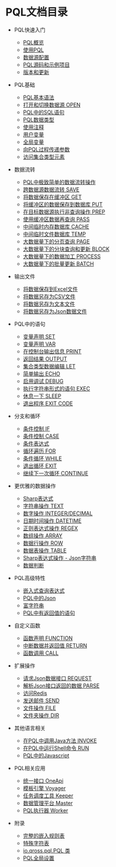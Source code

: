 # PQL文档目录

* PQL快速入门
    + [PQL概览](/pql/overview.md)
    + [使用PQL](/pql/use-pql.md)
    + [数据源配置](/pql/properties.md)
    + [PQL源码和示例项目](/pql/example.md)
    + [版本和更新](/pql/version.md)

* PQL基础
    + [PQL基本语法](/pql/basic.md)
    + [打开和切换数据源 OPEN](/pql/open.md)
    + [PQL中的SQL语句](/pql/sql.md)    
    + [PQL数据类型](/pql/datatype.md)
    + [使用注释](/pql/comment.md)
    + [用户变量](/pql/variable.md)
    + [全局变量](/pql/global.md)
    + [向PQL过程传递参数](/pql/params.md)
    + [访问集合类型元素](/pql/collection.md)

* 数据流转
    + [PQL中极致简单的数据流转操作](/pql/dataflow.md)
    + [跨数据源数据流转 SAVE](/pql/save.md)
    + [将数据保存在缓冲区 GET](/pql/get.md)    
    + [将缓冲区的数据保存到数据库 PUT](/pql/put.md)
    + [在目标数据源执行非查询操作 PREP](/pql/prep.md)
    + [使用缓冲区数据再查询 PASS](/pql/pass.md)
    + [中间临时内存数据库 CACHE](/pql/cache.md)
    + [中间临时文件数据库 TEMP](/pql/temp.md)
    + [大数据量下的分页查询 PAGE](/pql/page.md)
    + [大数据量下的分块查询和更新 BLOCK](/pql/block.md)
    + [大数据量下的数据加工 PROCESS](/pql/process.md)
    + [大数据量下的批量更新 BATCH](/pql/batch.md)

* 输出文件
    + [将数据保存到Excel文件](/pql/excel.md)
    + [将数据另存为CSV文件](/pql/csv.md)
    + [将数据另存为文本文件](/pql/txt.md)
    + [将数据另存为Json数据文件](/pql/json-file.md)

* PQL中的语句
    + [变量声明 SET](/pql/set.md)
    + [变量声明 VAR](/pql/var.md)
    + [在控制台输出信息 PRINT](/pql/print.md)
    + [返回结果 OUTPUT](/pql/output.md)
    + [集合类型数据编辑 LET](/pql/let.md)
    + [简单输出 ECHO](/pql/echo.md)
    + [启用调试 DEBUG](/pql/debug.md)
    + [执行字符串形式的语句 EXEC](/pql/exec.md)
    + [休息一下 SLEEP](/pql/sleep.md)
    + [退出程序 EXIT CODE](/pql/exit-code.md) 

* 分支和循环
    + [条件控制 IF](/pql/if.md)
    + [条件控制 CASE](/pql/case.md)
    + [条件表达式](/pql/condition.md)
    + [循环遍历 FOR](/pql/for.md)
    + [条件循环 WHILE](/pql/while.md)
    + [退出循环 EXIT](/pql/exit.md)
    + [继续下一次循环 CONTINUE](/pql/continue.md)

* 更优雅的数据操作
    + [Sharp表达式](/pql/sharp.md)
    + [字符串操作 TEXT](/pql/sharp-text.md)
    + [数字操作 INTEGER/DECIMAL](/pql/sharp-numeric.md)
    + [日期时间操作 DATETIME](/pql/sharp-datetime.md)
    + [正则表达式操作 REGEX](/pql/sharp-regex.md)
    + [数组操作 ARRAY](/pql/sharp-array.md)
    + [数据行操作 ROW](/pql/sharp-row.md)
    + [数据表操作 TABLE](/pql/sharp-table.md)
    + [Sharp表达式操作 - Json字符串](/pql/sharp-json.md)
    + [数据判断](/pql/sharp-if.md)    

* PQL高级特性
    + [嵌入式查询表达式](/pql/query.md)
    + [PQL中的Json](/pql/json.md)
    + [富字符串](/pql/rich.md)
    + [PQL中有返回值的语句](/pql/evaluate.md)

* 自定义函数
    + [函数声明 FUNCTION](/pql/function.md)
    + [中断数据并返回值 RETURN](/pql/return.md)
    + [函数调用 CALL](/pql/call.md)    

* 扩展操作
    + [请求Json数据接口 REQUEST](/pql/request.md)
    + [解析Json接口返回的数据 PARSE](/pql/parse.md)
    + [访问Redis](/pql/redis.md)
    + [发送邮件 SEND](/pql/send.md)
    + [文件操作 FILE](/pql/file.md)
    + [文件夹操作 DIR](/pql/dir.md)

* 其他语言相关
    + [在PQL中调用Java方法 INVOKE](/pql/invoke.md)
    + [在PQL中运行Shell命令 RUN](/pql/run.md)
    + [PQL中的Javascript](/pql/javascript.md)    
    
* PQL相关应用
    + [统一接口 OneApi](/oneapi/overview.md)
    + [模板引擎 Voyager](/voyager/overview.md)
    + [任务调度工具 Keeper](/keeper/overview.md)
    + [数据管理平台 Master](/master/overview.md)
    + [PQL执行器 Worker](/worker/overview.md)

* 附录
    + [完整的嵌入规则表](/pql/place.md)
    + [特殊字符表](/pql/characters.md)
    + [io.qross.pql.PQL 类](/pql/class.md)
    + [PQL全局设置](/pql/setup.md)
